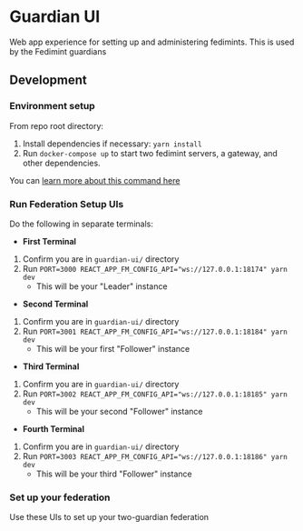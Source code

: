 # Guardian UI

Web app experience for setting up and administering fedimints. This is used by the Fedimint guardians

## Development

### Environment setup

From repo root directory:

1. Install dependencies if necessary: `yarn install`
1. Run `docker-compose up` to start two fedimint servers, a gateway, and other dependencies.

You can [learn more about this command here](../../README.md#development)

### Run Federation Setup UIs

Do the following in separate terminals:

- **First Terminal**

1. Confirm you are in `guardian-ui/` directory
1. Run `PORT=3000 REACT_APP_FM_CONFIG_API="ws://127.0.0.1:18174" yarn dev`
   - This will be your "Leader" instance

- **Second Terminal**

1. Confirm you are in `guardian-ui/` directory
1. Run `PORT=3001 REACT_APP_FM_CONFIG_API="ws://127.0.0.1:18184" yarn dev`
   - This will be your first "Follower" instance

- **Third Terminal**

1. Confirm you are in `guardian-ui/` directory
1. Run `PORT=3002 REACT_APP_FM_CONFIG_API="ws://127.0.0.1:18185" yarn dev`
   - This will be your second "Follower" instance

- **Fourth Terminal**

1. Confirm you are in `guardian-ui/` directory
1. Run `PORT=3003 REACT_APP_FM_CONFIG_API="ws://127.0.0.1:18186" yarn dev`
   - This will be your third "Follower" instance

### Set up your federation

Use these UIs to set up your two-guardian federation
